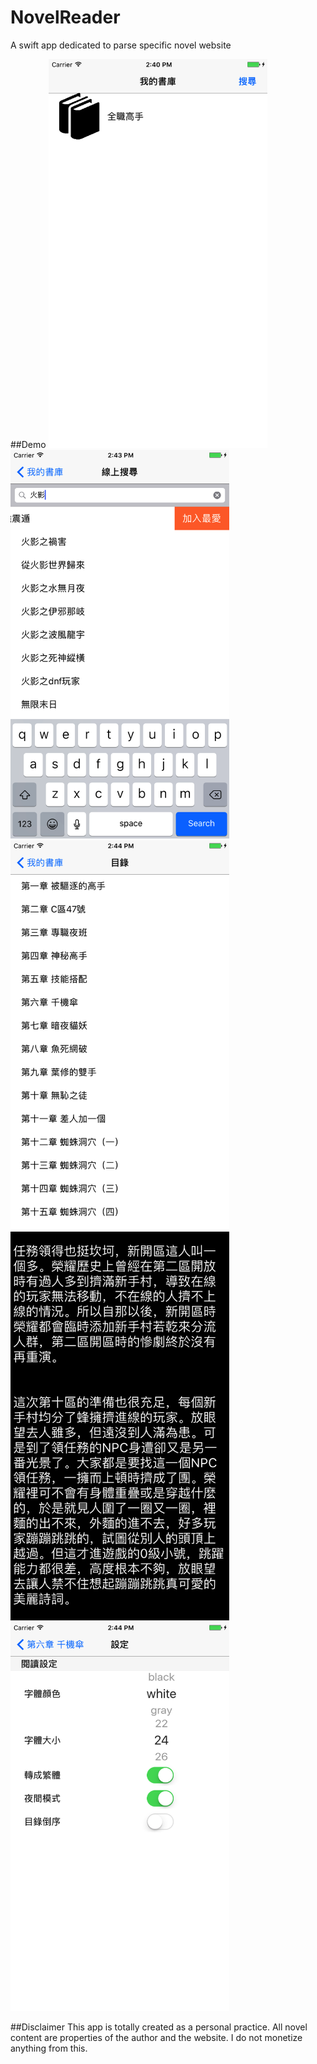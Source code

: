 # NovelReader
A swift app dedicated to parse specific novel website

##Demo
<img src="https://github.com/CWaYNe/NovelReader/blob/master/home.png" width="350">
<img src="https://github.com/CWaYNe/NovelReader/blob/master/search.png" width="350">
<img src="https://github.com/CWaYNe/NovelReader/blob/master/chapter.png" width="350">
<img src="https://github.com/CWaYNe/NovelReader/blob/master/content.png" width="350">
<img src="https://github.com/CWaYNe/NovelReader/blob/master/option.png" width="350">


##Disclaimer
This app is totally created as a personal practice. All novel content are properties of the author and the website. I do not monetize anything from this.
